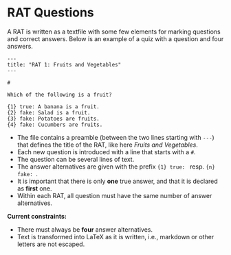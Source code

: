 ---
---

# RAT Questions


A RAT is written as a textfile with some few elements for marking questions and correct answers.
Below is an example of a quiz with a question and four answers.

    ---
    title: "RAT 1: Fruits and Vegetables"
    ---

    #

    Which of the following is a fruit?

    {1} true: A banana is a fruit.
    {2} fake: Salad is a fruit.
    {3} fake: Potatoes are fruits.
    {4} fake: Cucumbers are fruits.


* The file contains a preamble (between the two lines starting with `---`) that
defines the title of the RAT, like here *Fruits and Vegetables*.
* Each new question is introduced with a line that starts with a `#`.
* The question can be several lines of text.
* The answer alternatives are given with the prefix `{1} true: ` resp. `{n} fake: `.
* It is important that there is only **one** true answer, and that it is declared as **first** one.
* Within each RAT, all question must have the same number of answer alternatives.

**Current constraints:**

* There must always be **four** answer alternatives.
* Text is transformed into LaTeX as it is written, i.e., markdown or other letters are not escaped.
